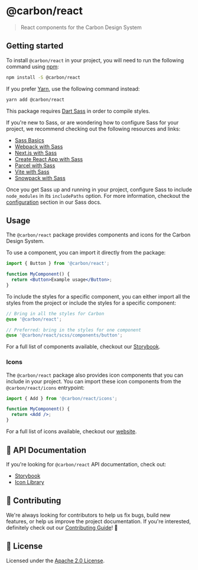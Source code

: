 # @carbon/react

> React components for the Carbon Design System

## Getting started

To install `@carbon/react` in your project, you will need to run the following
command using [npm](https://www.npmjs.com/):

```bash
npm install -S @carbon/react
```

If you prefer [Yarn](https://yarnpkg.com/en/), use the following command
instead:

```bash
yarn add @carbon/react
```

This package requires [Dart Sass](http://npmjs.com/package/sass) in order to
compile styles.

If you're new to Sass, or are wondering how to configure Sass for your project,
we recommend checking out the following resources and links:

- [Sass Basics](https://sass-lang.com/guide)
- [Webpack with Sass](https://webpack.js.org/loaders/sass-loader/)
- [Next.js with Sass](https://nextjs.org/docs/basic-features/built-in-css-support#sass-support)
- [Create React App with Sass](https://create-react-app.dev/docs/adding-a-sass-stylesheet/)
- [Parcel with Sass](https://v2.parceljs.org/languages/sass/)
- [Vite with Sass](https://vitejs.dev/guide/features.html#css-pre-processors)
- [Snowpack with Sass](https://www.snowpack.dev/guides/sass/)

Once you get Sass up and running in your project, configure Sass to include
`node_modules` in its `includePaths` option. For more information, checkout the
[configuration](../styles/docs/sass.md#configuration) section in our Sass docs.

## Usage

The `@carbon/react` package provides components and icons for the Carbon Design
System.

To use a component, you can import it directly from the package:

```jsx
import { Button } from '@carbon/react';

function MyComponent() {
  return <Button>Example usage</Button>;
}
```

To include the styles for a specific component, you can either import all the
styles from the project or include the styles for a specific component:

```scss
// Bring in all the styles for Carbon
@use '@carbon/react';

// Preferred: bring in the styles for one component
@use '@carbon/react/scss/components/button';
```

For a full list of components available, checkout our
[Storybook](https://carbon-react-next.netlify.app/).

### Icons

The `@carbon/react` package also provides icon components that you can include
in your project. You can import these icon components from the
`@carbon/react/icons` entrypoint:

```jsx
import { Add } from '@carbon/react/icons';

function MyComponent() {
  return <Add />;
}
```

For a full list of icons available, checkout our
[website](https://www.carbondesignsystem.com/guidelines/icons/library/).

## 📖 API Documentation

If you're looking for `@carbon/react` API documentation, check out:

- [Storybook](https://carbon-react-next.netlify.app/)
- [Icon Library](https://www.carbondesignsystem.com/guidelines/icons/library/)

## 🙌 Contributing

We're always looking for contributors to help us fix bugs, build new features,
or help us improve the project documentation. If you're interested, definitely
check out our [Contributing Guide](/.github/CONTRIBUTING.md)! 👀

## 📝 License

Licensed under the [Apache 2.0 License](/LICENSE).
